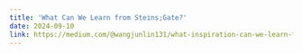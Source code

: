 ```yaml
---
title: 'What Can We Learn from Steins;Gate?'
date: 2024-09-10
link: https://medium.com/@wangjunlin131/what-inspiration-can-we-learn-from-steins-gate-990f47fae364
---
```

